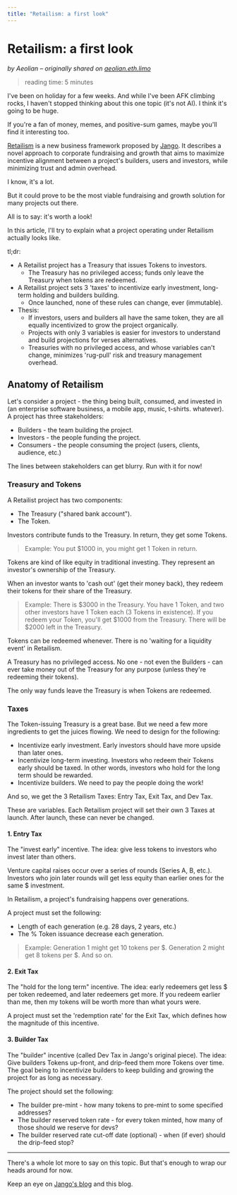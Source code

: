 ```yaml
---
title: "Retailism: a first look"
---
```


# Retailism: a first look

_by Aeolian – originally shared on
[aeolian.eth.limo](https://aeolian.eth.limo/)_

> reading time: 5 minutes

I've been on holiday for a few weeks. And while I've been AFK climbing rocks, I
haven't stopped thinking about this one topic (it's not AI). I think it's going
to be huge.

If you're a fan of money, memes, and positive-sum games, maybe you'll find it
interesting too.

[Retailism](https://jango.eth.limo/?id=9E01E72C-6028-48B7-AD04-F25393307132) is
a new business framework proposed by [Jango](https://jango.eth.limo/). It
describes a novel approach to corporate fundraising and growth that aims to
maximize incentive alignment between a project's builders, users and investors,
while minimizing trust and admin overhead.

I know, it's a lot.

But it could prove to be the most viable fundraising and growth solution for
many projects out there.

All is to say: it's worth a look!

In this article, I'll try to explain what a project operating under Retailism
actually looks like.

tl;dr:

- A Retailist project has a Treasury that issues Tokens to investors.
  - The Treasury has no privileged access; funds only leave the Treasury when
    tokens are redeemed.
- A Retailist project sets 3 'taxes' to incentivize early investment, long-term
  holding and builders building.
  - Once launched, none of these rules can change, ever (immutable).
- Thesis:
  - If investors, users and builders all have the same token, they are all
    equally incentivized to grow the project organically.
  - Projects with only 3 variables is easier for investors to understand and
    build projections for verses alternatives.
  - Treasuries with no privileged access, and whose variables can't change,
    minimizes 'rug-pull' risk and treasury management overhead.

## Anatomy of Retailism

Let's consider a project - the thing being built, consumed, and invested in (an
enterprise software business, a mobile app, music, t-shirts. whatever). A
project has three stakeholders:

- Builders - the team building the project.
- Investors - the people funding the project.
- Consumers - the people consuming the project (users, clients, audience, etc.)

The lines between stakeholders can get blurry. Run with it for now!

### Treasury and Tokens

A Retailist project has two components:

- The Treasury ("shared bank account").
- The Token.

Investors contribute funds to the Treasury. In return, they get some Tokens.

> Example: You put $1000 in, you might get 1 Token in return.

Tokens are kind of like equity in traditional investing. They represent an
investor's ownership of the Treasury.

When an investor wants to 'cash out' (get their money back), they redeem their
tokens for their share of the Treasury.

> Example: There is $3000 in the Treasury. You have 1 Token, and two other
> investors have 1 Token each (3 Tokens in existence). If you redeem your Token,
> you'll get $1000 from the Treasury. There will be $2000 left in the Treasury.

Tokens can be redeemed whenever. There is no 'waiting for a liquidity event' in
Retailism.

A Treasury has no privileged access. No one - not even the Builders - can ever
take money out of the Treasury for any purpose (unless they're redeeming their
tokens).

The only way funds leave the Treasury is when Tokens are redeemed.

### Taxes

The Token-issuing Treasury is a great base. But we need a few more ingredients
to get the juices flowing. We need to design for the following:

- Incentivize early investment. Early investors should have more upside than
  later ones.
- Incentivize long-term investing. Investors who redeem their Tokens early
  should be taxed. In other words, investors who hold for the long term should
  be rewarded.
- Incentivize builders. We need to pay the people doing the work!

And so, we get the 3 Retailism Taxes: Entry Tax, Exit Tax, and Dev Tax.

These are variables. Each Retailism project will set their own 3 Taxes at
launch. After launch, these can never be changed.

#### 1. Entry Tax

The "invest early" incentive. The idea: give less tokens to investors who invest
later than others.

Venture capital raises occur over a series of rounds (Series A, B, etc.).
Investors who join later rounds will get less equity than earlier ones for the
same $ investment.

In Retailism, a project's fundraising happens over generations.

A project must set the following:

- Length of each generation (e.g. 28 days, 2 years, etc.)
- The % Token issuance decrease each generation.

> Example: Generation 1 might get 10 tokens per $. Generation 2 might get 8
> tokens per $. And so on.

#### 2. Exit Tax

The "hold for the long term" incentive. The idea: early redeemers get less $ per
token redeemed, and later redeemers get more. If you redeem earlier than me,
then my tokens will be worth more than what yours were.

A project must set the 'redemption rate' for the Exit Tax, which defines how the
magnitude of this incentive.

#### 3. Builder Tax

The "builder" incentive (called Dev Tax in Jango's original piece). The idea:
Give builders Tokens up-front, and drip-feed them more Tokens over time. The
goal being to incentivize builders to keep building and growing the project for
as long as necessary.

The project should set the following:

- The builder pre-mint - how many tokens to pre-mint to some specified
  addresses?
- The builder reserved token rate - for every token minted, how many of those
  should we reserve for devs?
- The builder reserved rate cut-off date (optional) - when (if ever) should the
  drip-feed stop?

---

There's a whole lot more to say on this topic. But that's enough to wrap our
heads around for now.

Keep an eye on
[Jango's blog](https://jango.eth.limo/?id=9E01E72C-6028-48B7-AD04-F25393307132)
and this blog.

